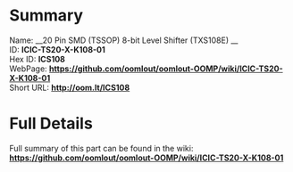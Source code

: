 
Summary
=================
  
Name: __20 Pin SMD (TSSOP) 8-bit Level Shifter (TXS108E) __    
ID: __ICIC-TS20-X-K108-01__   
Hex ID: __ICS108__   
WebPage: __https://github.com/oomlout/oomlout-OOMP/wiki/ICIC-TS20-X-K108-01__   
Short URL: __http://oom.lt/ICS108__   

Full Details
==========================
Full summary of this part can be found in the wiki:   
__https://github.com/oomlout/oomlout-OOMP/wiki/ICIC-TS20-X-K108-01__    

